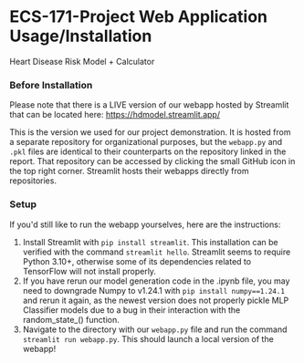 # ECS-171-Project Web Application Usage/Installation
Heart Disease Risk Model + Calculator

### Before Installation
Please note that there is a LIVE version of our webapp hosted by Streamlit that can be located here:
https://hdmodel.streamlit.app/

This is the version we used for our project demonstration. It is hosted from a separate repository for organizational purposes, but the ``webapp.py`` and ``.pkl`` files are identical to their counterparts on the repository linked in the report. That repository can be accessed by clicking the small GitHub icon in the top right corner. Streamlit hosts their webapps directly from repositories.

### Setup
If you'd still like to run the webapp yourselves, here are the instructions:
1. Install Streamlit with ``pip install streamlit``. This installation can be verified with the command ``streamlit hello``. Streamlit seems to require Python 3.10+, otherwise some of its dependencies related to TensorFlow will not install properly.
2. If you have rerun our model generation code in the .ipynb file, you may need to downgrade Numpy to v1.24.1 with ``pip install numpy==1.24.1`` and rerun it again, as the newest version does not properly pickle MLP Classifier models due to a bug in their interaction with the random_state_() function.
3. Navigate to the directory with our ``webapp.py`` file and run the command ``streamlit run webapp.py``. This should launch a local version of the webapp!
